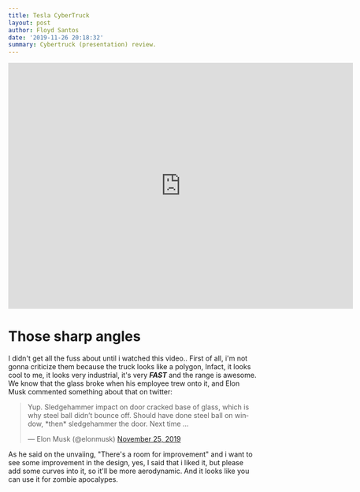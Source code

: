 ```yaml
---
title: Tesla CyberTruck
layout: post
author: Floyd Santos
date: '2019-11-26 20:18:32'
summary: Cybertruck (presentation) review.
---
```


<iframe width="700px" height="500px" src="https://www.youtube.com/embed/m7atGkba-Z8" frameborder="0" allow="accelerometer; autoplay; encrypted-media; gyroscope; picture-in-picture" allowfullscreen></iframe>

# Those sharp angles
I didn't get all the fuss about until i watched this video.. First of all, i'm not gonna criticize them because the truck looks like a polygon, Infact, it looks cool to me, it looks very industrial, it's very ***FAST*** and the range is awesome. We know that the glass broke when his employee trew onto it, and Elon Musk commented something about that on twitter:

<blockquote class="twitter-tweet"><p lang="en" dir="ltr">Yup. Sledgehammer impact on door cracked base of glass, which is why steel ball didn’t bounce off. Should have done steel ball on window, *then* sledgehammer the door. Next time …</p>&mdash; Elon Musk (@elonmusk) <a href="https://twitter.com/elonmusk/status/1198772995021406209?ref_src=twsrc%5Etfw">November 25, 2019</a></blockquote> <script async src="https://platform.twitter.com/widgets.js" charset="utf-8"></script>

As he said on the unvaiing, "There's a room for improvement" and i want to see some improvement in the design, yes, I said that i liked it, but please add some curves into it, so it'll be more aerodynamic. And it looks like you can use it for zombie apocalypes.
